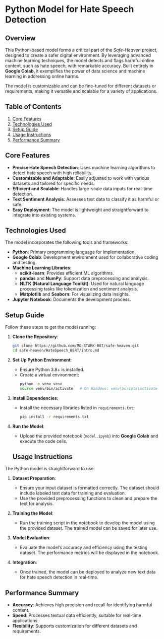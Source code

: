 # Python Model for Hate Speech Detection
## Overview
This Python-based model forms a critical part of the *Safe-Heaven* project, designed to create a safer digital environment. By leveraging advanced machine learning techniques, the model detects and flags harmful online content, such as hate speech, with remarkable accuracy. Built entirely in **Google Colab**, it exemplifies the power of data science and machine learning in addressing online harms.

The model is customizable and can be fine-tuned for different datasets or requirements, making it versatile and scalable for a variety of applications.


## Table of Contents
1. [Core Features](#core-features)
2. [Technologies Used](#technologies-used)
3. [Setup Guide](#setup-guide)
4. [Usage Instructions](#usage-instructions)
5. [Performance Summary](#performance-summary)


## Core Features
- **Precise Hate Speech Detection**: Uses machine learning algorithms to detect hate speech with high reliability.
- **Customizable and Adaptable**: Easily adjusted to work with various datasets and tailored for specific needs.
- **Efficient and Scalable**: Handles large-scale data inputs for real-time detection.
- **Text Sentiment Analysis**: Assesses text data to classify it as harmful or safe.
- **Easy Deployment**: The model is lightweight and straightforward to integrate into existing systems.

## Technologies Used
The model incorporates the following tools and frameworks:
- **Python**: Primary programming language for implementation.
- **Google Colab**: Development environment used for collaborative coding and testing.
- **Machine Learning Libraries**:
  - **scikit-learn**: Provides efficient ML algorithms.
  - **pandas** and **NumPy**: Support data preprocessing and analysis.
  - **NLTK (Natural Language Toolkit)**: Used for natural language processing tasks like tokenization and sentiment analysis.
  - **Matplotlib** and **Seaborn**: For visualizing data insights.
- **Jupyter Notebook**: Documents the development process.



## Setup Guide
Follow these steps to get the model running:

1. **Clone the Repository**:
   ```bash
   git clone https://github.com/MG-STARK-007/safe-heaven.git
   cd safe-heaven/HateSpeech_BERT/intro.md
   ```

2. **Set Up Python Environment**:
   - Ensure Python 3.8+ is installed.
   - Create a virtual environment:
     ```bash
     python -m venv venv
     source venv/bin/activate   # On Windows: venv\Scripts\activate
     ```

3. **Install Dependencies**:
   - Install the necessary libraries listed in `requirements.txt`:
     ```bash
     pip install -r requirements.txt
     ```

4. **Run the Model**:
   - Upload the provided notebook (`model.ipynb`) into **Google Colab** and execute the code cells.


   ## Usage Instructions
The Python model is straightforward to use:
1. **Dataset Preparation**:
   - Ensure your input dataset is formatted correctly. The dataset should include labeled text data for training and evaluation.
   - Use the provided preprocessing functions to clean and prepare the text for analysis.

2. **Training the Model**:
   - Run the training script in the notebook to develop the model using the provided dataset. The trained model can be saved for later use.

3. **Model Evaluation**:
   - Evaluate the model’s accuracy and efficiency using the testing dataset. The performance metrics will be displayed in the notebook.

4. **Integration**:
   - Once trained, the model can be deployed to analyze new text data for hate speech detection in real-time.


## Performance Summary
- **Accuracy**: Achieves high precision and recall for identifying harmful content.
- **Speed**: Processes textual data efficiently, suitable for real-time applications.
- **Flexibility**: Supports customization for different datasets and requirements.




